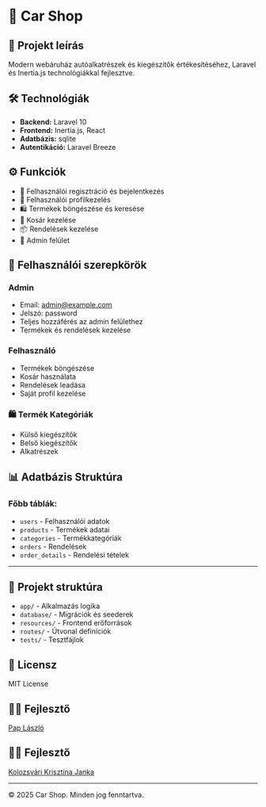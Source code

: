# 🚗 Car Shop

## 📝 Projekt leírás
Modern webáruház autóalkatrészek és kiegészítők értékesítéséhez, Laravel és Inertia.js technológiákkal fejlesztve.

## 🛠 Technológiák
- **Backend:** Laravel 10
- **Frontend:** Inertia.js, React
- **Adatbázis:** sqlite
- **Autentikáció:** Laravel Breeze

## ⚙️ Funkciók
- 🔐 Felhasználói regisztráció és bejelentkezés
- 👤 Felhasználói profilkezelés
- 🛍️ Termékek böngészése és keresése
- 🛒 Kosár kezelése
- 📦 Rendelések kezelése
- 👑 Admin felület


## 👥 Felhasználói szerepkörök

### Admin
- Email: admin@example.com
- Jelszó: password
- Teljes hozzáférés az admin felülethez
- Termékek és rendelések kezelése

### Felhasználó
- Termékek böngészése
- Kosár használata
- Rendelések leadása
- Saját profil kezelése
  
### 🛍️ Termék Kategóriák
- Külső kiegészítők
- Belső kiegészítők
- Alkatrészek
  
## 📊 Adatbázis Struktúra
### Főbb táblák:
- `users` - Felhasználói adatok
- `products` - Termékek adatai
- `categories` - Termékkategóriák
- `orders` - Rendelések
- `order_details` - Rendelési tételek

---

## 📁 Projekt struktúra
- `app/` - Alkalmazás logika
- `database/` - Migrációk és seederek
- `resources/` - Frontend erőforrások
- `routes/` - Útvonal definíciók
- `tests/` - Tesztfájlok

## 📄 Licensz
MIT License

## 👨‍💻 Fejlesztő
[Pap László](https://github.com/Racoonzz) 

## 👨‍💻 Fejlesztő
[Kolozsvári Krisztina Janka](https://github.com/kolozsvari) 

---
© 2025 Car Shop. Minden jog fenntartva.
